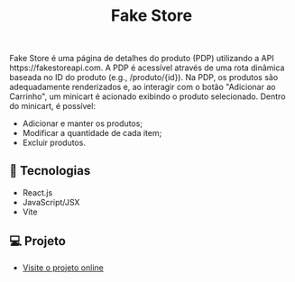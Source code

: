 <h1 align="center"> Fake Store </h1>

<br>

<p>
Fake Store é uma página de detalhes do produto (PDP) utilizando a API https://fakestoreapi.com. A PDP é acessível através de uma rota dinâmica baseada no ID do produto (e.g., /produto/{id}). Na PDP, os produtos são adequadamente renderizados e, ao interagir com o botão "Adicionar ao Carrinho", um minicart é acionado exibindo o produto selecionado. Dentro do minicart, é possível:

- Adicionar e manter os produtos;
- Modificar a quantidade de cada item;
- Excluir produtos.
</p>

## 🚀 Tecnologias

- React.js
- JavaScript/JSX
- Vite

## 💻 Projeto

- [Visite o projeto online]()
